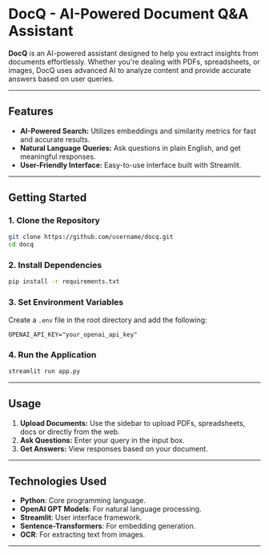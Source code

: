 # DocQ - AI-Powered Document Q&A Assistant

**DocQ** is an AI-powered assistant designed to help you extract insights from documents effortlessly. Whether you're dealing with PDFs, spreadsheets, or images, DocQ uses advanced AI to analyze content and provide accurate answers based on user queries.

---

## Features
- **AI-Powered Search:** Utilizes embeddings and similarity metrics for fast and accurate results.
- **Natural Language Queries:** Ask questions in plain English, and get meaningful responses.
- **User-Friendly Interface:** Easy-to-use interface built with Streamlit.

---

## Getting Started

### **1. Clone the Repository**
```bash
git clone https://github.com/username/docq.git
cd docq
```

### **2. Install Dependencies**
```bash
pip install -r requirements.txt
```

### **3. Set Environment Variables**
Create a `.env` file in the root directory and add the following:
```
OPENAI_API_KEY="your_openai_api_key"
``` 

### **4. Run the Application**
```bash
streamlit run app.py
```

---

## Usage
1. **Upload Documents:** Use the sidebar to upload PDFs, spreadsheets, docs or directly from the web.
2. **Ask Questions:** Enter your query in the input box.
3. **Get Answers:** View responses based on your document.

---

## Technologies Used
- **Python**: Core programming language.
- **OpenAI GPT Models**: For natural language processing.
- **Streamlit**: User interface framework.
- **Sentence-Transformers**: For embedding generation.
- **OCR**: For extracting text from images.

---